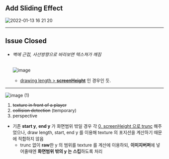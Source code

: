 ## Add Sliding Effect

![2022-01-13 16 21 20](https://user-images.githubusercontent.com/68891716/149284222-7197eaf2-3898-4cb9-be0f-3b0494035798.gif)


------
## Issue Closed

- ###### 벽에 근접, 사선방향으로 바라보면 텍스쳐가 깨짐

	![image](https://user-images.githubusercontent.com/68891716/149085919-8413facd-2ee3-4d8f-be37-c9a852d38d8f.png)

	- <u>drawing length > **screenHeight**</u> 인 경우인 듯.

------





![image (1)](https://user-images.githubusercontent.com/68891716/149085929-db4b3818-7d9f-4778-ac08-45058e8ca3d5.png)


1. ~~texture in front of a player~~
2. ~~collision detection~~ (temporary)
3. perspective

- 기존 **start y**, **end y** 가 화면범위 밖일 경우 각 <u>0, screenHeight 으로 trunc</u> 해주었으나, draw length, start, end y 를 이용해 texture 의 포지션을 계산하기 때문에 적합하지 않음
	- trunc 없이 **raw**한 y 의 범위를 texture 를 계산에 이용하되, **이미지버퍼**에 넣어줄때엔 **화면범위 밖의 y 는 스킵**하도록 처리


